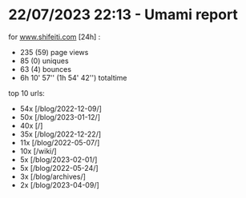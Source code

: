 # 22/07/2023 22:13 - Umami report
for www.shifeiti.com [24h] :

 - 235 (59) page views
 - 85 (0) uniques
 - 63 (4) bounces
 - 6h 10' 57'' (1h 54' 42'') totaltime


top 10 urls:
 - 54x [/blog/2022-12-09/]
 - 50x [/blog/2023-01-12/]
 - 40x [/]
 - 35x [/blog/2022-12-22/]
 - 11x [/blog/2022-05-07/]
 - 10x [/wiki/]
 - 5x [/blog/2023-02-01/]
 - 5x [/blog/2022-05-24/]
 - 3x [/blog/archives/]
 - 2x [/blog/2023-04-09/]


